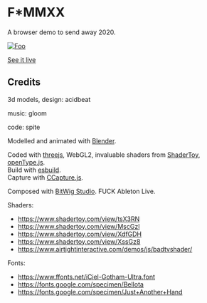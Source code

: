 # F*MMXX

A browser demo to send away 2020.

[![Foo](https://raw.githubusercontent.com/spite/fuck-2020/main/snapshot.png)](https://spite.github.io/fuck-2020/)

[See it live](https://spite.github.io/fuck-2020/)
## Credits

3d models, design: acidbeat

music: gloom

code: spite

Modelled and animated with [Blender](https://www.blender.org/).

Coded with [threejs](https://threejs.org/), WebGL2, invaluable shaders from [ShaderToy](http://shadertoy.com/), [openType.js](https://opentype.js.org/).  
Build with [esbuild](https://esbuild.github.io/).  
Capture with [CCapture.js](https://github.com/spite/ccapture.js/).  

Composed with [BitWig Studio](https://www.bitwig.com/). FUCK Ableton Live.

Shaders:
- https://www.shadertoy.com/view/tsX3RN
- https://www.shadertoy.com/view/MscGzl
- https://www.shadertoy.com/view/XdfGDH
- https://www.shadertoy.com/view/XssGz8
- https://www.airtightinteractive.com/demos/js/badtvshader/

Fonts:
- https://www.ffonts.net/iCiel-Gotham-Ultra.font
- https://fonts.google.com/specimen/Bellota
- https://fonts.google.com/specimen/Just+Another+Hand
